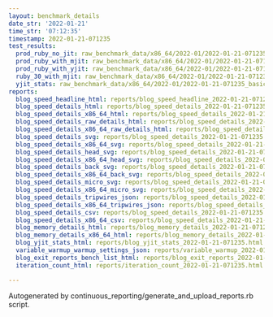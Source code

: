 ```yaml
---
layout: benchmark_details
date_str: '2022-01-21'
time_str: '07:12:35'
timestamp: 2022-01-21-071235
test_results:
  prod_ruby_no_jit: raw_benchmark_data/x86_64/2022-01/2022-01-21-071235_basic_benchmark_prod_ruby_no_jit.json
  prod_ruby_with_mjit: raw_benchmark_data/x86_64/2022-01/2022-01-21-071235_basic_benchmark_prod_ruby_with_mjit.json
  prod_ruby_with_yjit: raw_benchmark_data/x86_64/2022-01/2022-01-21-071235_basic_benchmark_prod_ruby_with_yjit.json
  ruby_30_with_mjit: raw_benchmark_data/x86_64/2022-01/2022-01-21-071235_basic_benchmark_ruby_30_with_mjit.json
  yjit_stats: raw_benchmark_data/x86_64/2022-01/2022-01-21-071235_basic_benchmark_yjit_stats.json
reports:
  blog_speed_headline_html: reports/blog_speed_headline_2022-01-21-071235.html
  blog_speed_details_html: reports/blog_speed_details_2022-01-21-071235.html
  blog_speed_details_x86_64_html: reports/blog_speed_details_2022-01-21-071235.x86_64.html
  blog_speed_details_raw_details_html: reports/blog_speed_details_2022-01-21-071235.raw_details.html
  blog_speed_details_x86_64_raw_details_html: reports/blog_speed_details_2022-01-21-071235.x86_64.raw_details.html
  blog_speed_details_svg: reports/blog_speed_details_2022-01-21-071235.svg
  blog_speed_details_x86_64_svg: reports/blog_speed_details_2022-01-21-071235.x86_64.svg
  blog_speed_details_head_svg: reports/blog_speed_details_2022-01-21-071235.head.svg
  blog_speed_details_x86_64_head_svg: reports/blog_speed_details_2022-01-21-071235.x86_64.head.svg
  blog_speed_details_back_svg: reports/blog_speed_details_2022-01-21-071235.back.svg
  blog_speed_details_x86_64_back_svg: reports/blog_speed_details_2022-01-21-071235.x86_64.back.svg
  blog_speed_details_micro_svg: reports/blog_speed_details_2022-01-21-071235.micro.svg
  blog_speed_details_x86_64_micro_svg: reports/blog_speed_details_2022-01-21-071235.x86_64.micro.svg
  blog_speed_details_tripwires_json: reports/blog_speed_details_2022-01-21-071235.tripwires.json
  blog_speed_details_x86_64_tripwires_json: reports/blog_speed_details_2022-01-21-071235.x86_64.tripwires.json
  blog_speed_details_csv: reports/blog_speed_details_2022-01-21-071235.csv
  blog_speed_details_x86_64_csv: reports/blog_speed_details_2022-01-21-071235.x86_64.csv
  blog_memory_details_html: reports/blog_memory_details_2022-01-21-071235.html
  blog_memory_details_x86_64_html: reports/blog_memory_details_2022-01-21-071235.x86_64.html
  blog_yjit_stats_html: reports/blog_yjit_stats_2022-01-21-071235.html
  variable_warmup_warmup_settings_json: reports/variable_warmup_2022-01-21-071235.warmup_settings.json
  blog_exit_reports_bench_list_html: reports/blog_exit_reports_2022-01-21-071235.bench_list.html
  iteration_count_html: reports/iteration_count_2022-01-21-071235.html

---
```

Autogenerated by continuous_reporting/generate_and_upload_reports.rb script.
